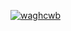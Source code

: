 [![waghcwb](https://github-readme-stats.vercel.app/api/top-langs/?username=victorpothin&layout=compact)](https://github.com/waghcwb/github-readme-stats)
